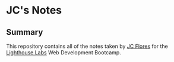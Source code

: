 # JC's Notes

## Summary

This repository contains all of the notes taken by [JC Flores](https://github.com/tothenextcode) for the [Lighthouse Labs](https://www.lighthouselabs.ca/) Web Development Bootcamp.